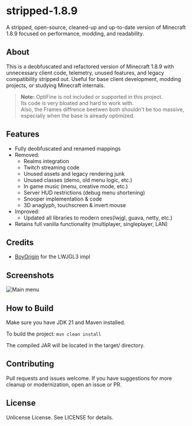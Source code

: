 # stripped-1.8.9

A stripped, open-source, cleaned-up and up-to-date version of Minecraft 1.8.9 focused on performance, modding, and readability.

## About

This is a deobfuscated and refactored version of Minecraft 1.8.9 with unnecessary client code, telemetry, unused features, and legacy compatibility stripped out. Useful for base client development, modding projects, or studying Minecraft internals.

> **Note:** OptiFine is not included or supported in this project.  
> Its code is very bloated and hard to work with.  
> Also, the Frames diffrence beetwen both shouldn't be too massive, especially when the base is already optimized.

## Features

- Fully deobfuscated and renamed mappings
- Removed:
    - Realms integration
    - Twitch streaming code
    - Unused assets and legacy rendering junk
    - Unused classes (demo, old menu logic, etc.)
    - In game music (menu, creative mode, etc.)
    - Server HUD restrictions (debug menu shortening)
    - Snooper implementation & code
    - 3D anaglyph, touchscreen & invert mouse
- Improved:
  - Updated all libraries to modern ones(lwjgl, guava, netty, etc.)
- Retains full vanilla functionality (multiplayer, singleplayer, LAN)

## Credits
- [BoyOrigin](https://github.com/BoyOrigin/lwjglx) for the LWJGL3 impl

## Screenshots
![Main menu](https://i.imgur.com/rFXRjiG.png)

## How to Build

Make sure you have JDK 21 and Maven installed.

To build the project:
``mvn clean install``

The compiled JAR will be located in the target/ directory.

## Contributing

Pull requests and issues welcome. If you have suggestions for more cleanup or modernization, open an issue or PR.

## License

Unlicense License. See LICENSE for details.
